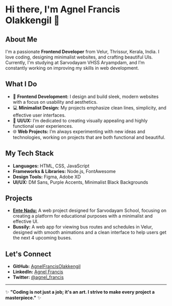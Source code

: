 # Hi there, I'm Agnel Francis Olakkengil 👋

## About Me

I'm a passionate **Frontend Developer** from Velur, Thrissur, Kerala, India. I love coding, designing minimalist websites, and crafting beautiful UIs. Currently, I'm studying at Sarvodayam VHSS Aryampdam, and I’m constantly working on improving my skills in web development.

## What I Do

- 🌟 **Frontend Development:** I design and build sleek, modern websites with a focus on usability and aesthetics.
- 💻 **Minimalist Design:** My projects emphasize clean lines, simplicity, and effective user interfaces.
- 🎨 **UI/UX:** I’m dedicated to creating visually appealing and highly functional user experiences.
- 🌐 **Web Projects:** I’m always experimenting with new ideas and technologies, working on projects that are both functional and beautiful.

## My Tech Stack

- **Languages:** HTML, CSS, JavaScript
- **Frameworks & Libraries:** Node.js, FontAwesome
- **Design Tools:** Figma, Adobe XD
- **UI/UX:** DM Sans, Purple Accents, Minimalist Black Backgrounds

## Projects

- **[Ente Nadu:](https://sarvodayam.in/entenadu)** A web project designed for Sarvodayam School, focusing on creating a platform for educational purposes with a minimalist and effective UI.
- **Bussily:** A web app for viewing bus routes and schedules in Velur, designed with smooth animations and a clean interface to help users get the next 4 upcoming buses.

## Let's Connect

- **GitHub:** [AgnelFrancisOlakkengil](https://github.com/yourusername)
- **LinkedIn:** [Agnel Francis](https://www.linkedin.com/in/yourprofile)
- **Twitter:** [@agnel_francis](https://twitter.com/yourhandle)

---

✨ **"Coding is not just a job; it's an art. I strive to make every project a masterpiece."** ✨
